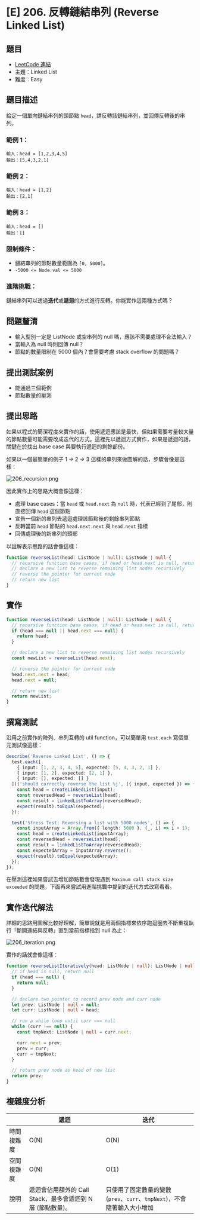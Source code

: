 # \[E\] 206. 反轉鏈結串列 (Reverse Linked List)

## 題目

- [LeetCode 連結](https://leetcode.com/problems/reverse-linked-list)
- 主題：Linked List
- 難度：Easy

## 題目描述

給定一個單向鏈結串列的頭節點 `head`，請反轉該鏈結串列，並回傳反轉後的串列。

### 範例 1：

```plain
輸入：head = [1,2,3,4,5]
輸出：[5,4,3,2,1]
```

### 範例 2：

```plain
輸入：head = [1,2]
輸出：[2,1]
```

### 範例 3：

```plain
輸入：head = []
輸出：[]
```

### 限制條件：

- 鏈結串列的節點數量範圍為 `[0, 5000]`。
- `-5000 <= Node.val <= 5000`

### 進階挑戰：

鏈結串列可以透過**迭代**或**遞迴**的方式進行反轉。你能實作這兩種方式嗎？

## 問題釐清

- 輸入型別一定是 ListNode 或空串列的 null 嗎，應該不需要處理不合法輸入？
- 當輸入為 null 時則回傳 null？
- 節點的數量限制在 5000 個內？會需要考慮 stack overflow 的問題嗎？

## 提出測試案例

- 能通過三個範例
- 節點數量的壓測

## 提出思路

如果以程式的簡潔程度來實作的話，使用遞迴應該是最快，但如果需要考量較大量的節點數量可能需要改成迭代的方式。這裡先以遞迴方式實作，如果是遞迴的話，關鍵在於找出 base case 與要執行遞迴的剩餘部份。

如果以一個最簡單的例子 1 → 2 → 3 這樣的串列來做圖解的話，步驟會像是這樣：

![206_recursion.png](./206_recursion.png)

因此實作上的思路大概會像這樣：

- 處理 base cases：當 `head` 或 `head.next` 為 `null` 時，代表已經到了尾部，則直接回傳 `head` 這個節點
- 宣告一個新的串列去遞迴處理該節點後的剩餘串列節點
- 反轉當前 `head` 節點的 `head.next.next` 與 `head.next` 指標
- 回傳處理後的新串列的頭部

以註解表示思路的話會像這樣：

```ts
function reverseList(head: ListNode | null): ListNode | null {
  // recursive function base cases, if head or head.next is null, return head
  // declare a new list to reverse remaining list nodes recursively
  // reverse the pointer for current node
  // return new list
}
```

## 實作

```ts
function reverseList(head: ListNode | null): ListNode | null {
  // recursive function base cases, if head or head.next is null, return head
  if (head === null || head.next === null) {
    return head;
  }

  // declare a new list to reverse remaining list nodes recursively
  const newList = reverseList(head.next);

  // reverse the pointer for current node
  head.next.next = head;
  head.next = null;

  // return new list
  return newList;
}
```

## 撰寫測試

沿用之前實作的陣列、串列互轉的 util function，可以簡單用 `test.each` 寫個單元測試像這樣：

```ts
describe('Reverse Linked List', () => {
  test.each([
    { input: [1, 2, 3, 4, 5], expected: [5, 4, 3, 2, 1] },
    { input: [1, 2], expected: [2, 1] },
    { input: [], expected: [] }
  ])('should correctly reverse the list %j', ({ input, expected }) => {
    const head = createLinkedList(input);
    const reversedHead = reverseList(head);
    const result = linkedListToArray(reversedHead);
    expect(result).toEqual(expected);
  });

  test('Stress Test: Reversing a list with 5000 nodes', () => {
    const inputArray = Array.from({ length: 5000 }, (_, i) => i + 1);
    const head = createLinkedList(inputArray);
    const reversedHead = reverseList(head);
    const result = linkedListToArray(reversedHead);
    const expectedArray = inputArray.reverse();
    expect(result).toEqual(expectedArray);
  });
});
```

在壓測這裡如果嘗試去增加節點數會發現遇到 `Maximum call stack size exceeded` 的問題，下面再來嘗試用進階挑戰中提到的迭代方式改寫看看。

## 實作迭代解法

詳細的思路用圖解比較好理解，簡單說就是用兩個指標來依序跑迴圈去不斷重複執行「斷開連結與反轉」直到當前指標指到 null 為止：

![206_iteration.png](./206_iteration.png)

實作的話就會像這樣：

```ts
function reverseListIteratively(head: ListNode | null): ListNode | null {
  // if head is null, return null
  if (head === null) {
    return null;
  }

  // declare two pointer to record prev node and curr node
  let prev: ListNode | null = null;
  let curr: ListNode | null = head;

  // run a while loop until curr === null
  while (curr !== null) {
    const tmpNext: ListNode | null = curr.next;

    curr.next = prev;
    prev = curr;
    curr = tmpNext;
  }

  // return prev node as head of new list
  return prev;
}
```

## 複雜度分析

|            | 遞迴                                                        | 迭代                                                                     |
| ---------- | ----------------------------------------------------------- | ------------------------------------------------------------------------ |
| 時間複雜度 | O(N)                                                        | O(N)                                                                     |
| 空間複雜度 | O(N)                                                        | O(1)                                                                     |
| 說明       | 遞迴會佔用額外的 Call Stack，最多會遞迴到 N 層 (節點數量)。 | 只使用了固定數量的變數 (`prev`、`curr`、`tmpNext`)，不會隨著輸入大小增加 |
